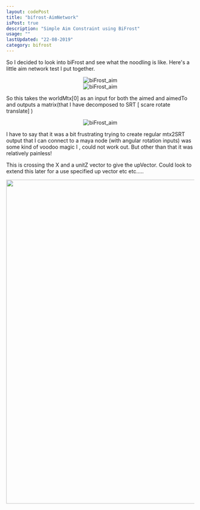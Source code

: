 ```yaml
---
layout: codePost
title: "bifrost-AimNetwork"
isPost: true
description: "Simple Aim Constraint using BiFrost"
usage: ""
lastUpdated: "22-08-2019"
category: bifrost
---
```

So I decided to look into biFrost and see what the noodling is like.
Here's a little aim network test I put together.

<center><img src="http://anim83d.com/images/examples/biFrost_aim.gif" alt="biFrost_aim"></center>

<center><img src="http://anim83d.com/images/examples/aimNetwork.png" alt="biFrost_aim"></center>

So this takes the worldMtx[0] as an input for both the aimed and aimedTo
and outputs a matrix(that I have decomposed to SRT [ scare rotate translate] )

<center><img src="http://anim83d.com/images/examples/aimNetwork2.png" alt="biFrost_aim"></center>

I have to say that it was a bit frustrating trying to create regular mtx2SRT output that I can
connect to a maya node (with angular rotation inputs) was some kind of voodoo magic I , 
could not work out. But other than that it was relatively painless!

This is crossing the X and a unitZ vector to give the upVector. Could look to extend this later for a 
use specified up vector etc etc.....

<center><img src="http://anim83d.com/images/examples/biFrost_aimBuild.gif" alt="biFrost_aimBuild" height="865" width="1297" ></center>

